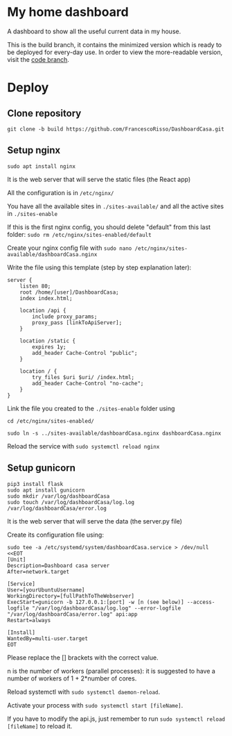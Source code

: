 # My home dashboard

A dashboard to show all the useful current data in my house.

This is the build branch, it contains the minimized version which is ready to be deployed for every-day use. In order to view the more-readable version, visit the [code branch](https://github.com/FrancescoRisso/DashboardCasa/tree/code).

# Deploy

## Clone repository

`git clone -b build https://github.com/FrancescoRisso/DashboardCasa.git`

## Setup nginx

`sudo apt install nginx`

It is the web server that will serve the static files (the React app)

All the configuration is in `/etc/nginx/`

You have all the available sites in `./sites-available/` and all the active sites in `./sites-enable`

If this is the first nginx config, you should delete "default" from this last folder: `sudo rm /etc/nginx/sites-enabled/default`

Create your nginx config file with `sudo nano /etc/nginx/sites-available/dashboardCasa.nginx`

Write the file using this template (step by step explanation later):

```
server {
	listen 80;
	root /home/[user]/DashboardCasa;
	index index.html;

	location /api {
		include proxy_params;
		proxy_pass [linkToApiServer];
	}

	location /static {
		expires 1y;
		add_header Cache-Control "public";
	}

	location / {
		try_files $uri $uri/ /index.html;
		add_header Cache-Control "no-cache";
	}
}
```

Link the file you created to the `./sites-enable` folder using

`cd /etc/nginx/sites-enabled/`

`sudo ln -s ../sites-available/dashboardCasa.nginx dashboardCasa.nginx`

Reload the service with `sudo systemctl reload nginx`

## Setup gunicorn

```
pip3 install flask
sudo apt install gunicorn
sudo mkdir /var/log/dashboardCasa
sudo touch /var/log/dashboardCasa/log.log /var/log/dashboardCasa/error.log
```

It is the web server that will serve the data (the server.py file)

Create its configuration file using:

```
sudo tee -a /etc/systemd/system/dashboardCasa.service > /dev/null <<EOT
[Unit]
Description=Dashboard casa server
After=network.target

[Service]
User=[yourUbuntuUsername]
WorkingDirectory=[fullPathToTheWebserver]
ExecStart=gunicorn -b 127.0.0.1:[port] -w [n (see below)] --access-logfile "/var/log/dashboardCasa/log.log" --error-logfile "/var/log/dashboardCasa/error.log" api:app
Restart=always

[Install]
WantedBy=multi-user.target
EOT
```

Please replace the [] brackets with the correct value.

n is the number of workers (parallel processes): it is suggested to have a number of workers of 1 + 2\*number of cores.

Reload systemctl with `sudo systemctl daemon-reload`.

Activate your process with `sudo systemctl start [fileName]`.

If you have to modify the api.js, just remember to run `sudo systemctl reload [fileName]` to reload it.
